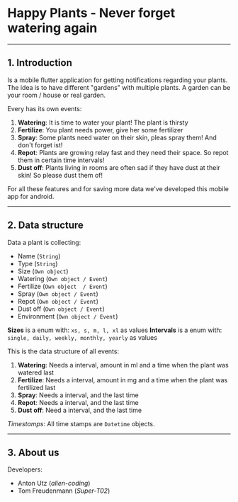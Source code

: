 # Happy Plants - Never forget watering again

---

## 1. Introduction

Is a mobile flutter application for getting notifications regarding your plants.
The idea is to have different "gardens" with multiple plants. A garden can be your room / house or real garden.

Every has its own events:

1. **Watering**: It is time to water your plant! The plant is thirsty
2. **Fertilize**: You plant needs power, give her some fertilizer
3. **Spray**: Some plants need water on their skin, pleas spray them! And don't forget ist!
4. **Repot**: Plants are growing relay fast and they need their space. So repot them in certain time intervals!
5. **Dust off**: Plants living in rooms are often sad if they have dust at their skin! So please dust them of!

For all these features and for saving more data we've developed this mobile app for android.

---

## 2. Data structure

Data a plant is collecting:

- Name (```String```)
- Type (```String```)
- Size (```Own object```)
- Watering (```Own object / Event```)
- Fertilize (```Own object  / Event```)
- Spray (```Own object / Event```)
- Repot (```Own object / Event```)
- Dust off (```Own object / Event```)
- Environment (```Own object / Event```)

**Sizes** is a enum with: ```xs, s, m, l, xl``` as values
**Intervals** is a enum with: ```single, daily, weekly, monthly, yearly``` as values

This is the data structure of all events:

1. **Watering**: Needs  a interval, amount in ml and a time when the plant was watered last
2. **Fertilize**: Needs a interval, amount in mg and a time when the plant was fertilized last
3. **Spray**: Needs a interval, and the last time
4. **Repot**: Needs a interval, and the last time
5. **Dust off**: Need a interval, and the last time

*Timestamps*: All time stamps are ```Datetime``` objects.

---

## 3. About us

Developers:

- Anton Utz (*alien-coding*)
- Tom Freudenmann (*Super-T02*)
